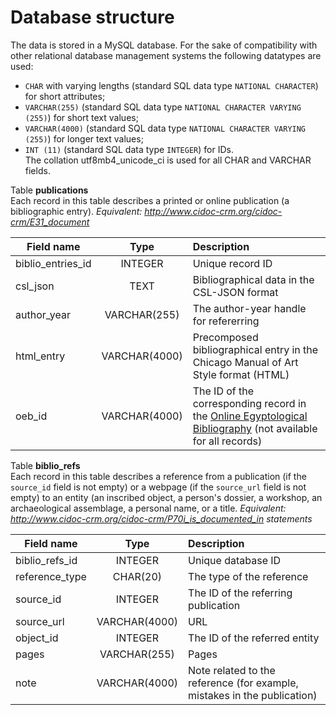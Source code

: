 # Database structure
The data is stored in a MySQL database. For the sake of compatibility with other relational database management systems the following datatypes are used:
* `CHAR` with varying lengths (standard SQL data type `NATIONAL CHARACTER`) for short attributes;
* `VARCHAR(255)` (standard SQL data type `NATIONAL CHARACTER VARYING (255)`) for short text values;
* `VARCHAR(4000)` (standard SQL data type `NATIONAL CHARACTER VARYING (255)`) for longer text values;
* `INT (11)` (standard SQL data type `INTEGER`) for IDs.  
The collation utf8mb4_unicode_ci is used for all CHAR and VARCHAR fields.

Table **publications**  
Each record in this table describes a printed or online publication (a bibliographic entry).
*Equivalent: <http://www.cidoc-crm.org/cidoc-crm/E31_document>*

| Field name | Type | Description |
| --- | :---: | :--- |
| biblio_entries_id | INTEGER | Unique record ID |
| csl_json | TEXT | Bibliographical data in the CSL-JSON format |
| author_year | VARCHAR(255) | The author-year handle for refererring |
| html_entry | VARCHAR(4000) | Precomposed bibliographical entry in the Chicago Manual of Art Style format (HTML) |
| oeb_id | VARCHAR(4000) | The ID of the corresponding record in the [Online Egyptological Bibliography](http://oeb.griffith.ox.ac.uk/) (not available for all records) |


Table **biblio_refs**  
Each record in this table describes a reference from a publication (if the `source_id` field is not empty) or a webpage (if the `source_url` field is not empty) to an entity (an inscribed object, a person's dossier, 
a workshop, an archaeological assemblage, a personal name, or a title. 
*Equivalent: <http://www.cidoc-crm.org/cidoc-crm/P70i_is_documented_in> statements*

| Field name | Type | Description |
| --- | :---: | :--- |
| biblio_refs_id | INTEGER | Unique database ID |
| reference_type | CHAR(20) | The type of the reference |
| source_id | INTEGER | The ID of the referring publication |
| source_url | VARCHAR(4000) | URL |
| object_id | INTEGER | The ID of the referred entity |
| pages | VARCHAR(255) | Pages |
| note | VARCHAR(4000) | Note related to the reference (for example, mistakes in the publication)
